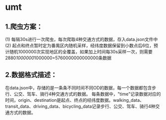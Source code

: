 # umt
## 1.爬虫方案：
   (1) 每隔30s进行一次爬虫，每次爬取4种交通方式的数据，存入data.json文件中
   (2) 起点和终点暂时定为番禺区内随机采样，经纬度数据保留到小数点后6位，预计随机1000000次实现地区的全覆盖，如果加上时间每30s采样一次，则需要2880*1000000*1000000=5760000000000000条数据
## 2.数据格式描述：
  在data.json中，存储的是一条条不同时间不同OD的数据，每一个数据都包含步行、公交、驾车、骑行4种交通方式的数据。
  每条数据中，"time"记录数据对应的时间，origin、destination是起点、终点的经纬度数据。walking_data、transit_data、driving_data、bicycling_data记录步行、公交、驾车、骑行4种交通方式的数据。

